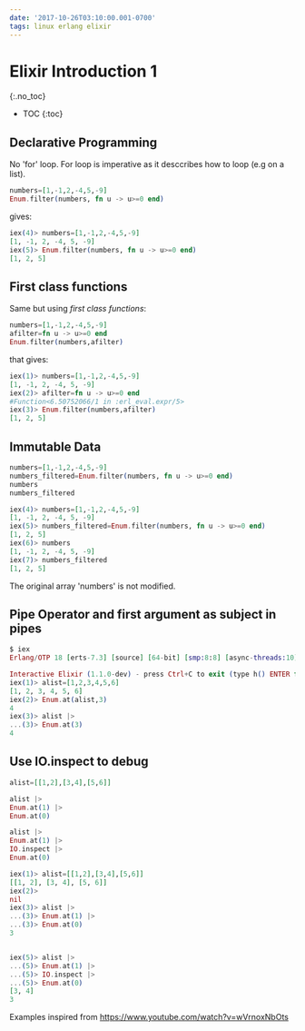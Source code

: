 ```yaml
---
date: '2017-10-26T03:10:00.001-0700'
tags: linux erlang elixir
---
```



# Elixir Introduction 1
{:.no_toc}

* TOC
{:toc}

## Declarative Programming

No 'for' loop. For loop is imperative as it desccribes how to loop (e.g on a list).

```elixir
numbers=[1,-1,2,-4,5,-9]
Enum.filter(numbers, fn u -> u>=0 end)
```

gives:


```elixir
iex(4)> numbers=[1,-1,2,-4,5,-9]
[1, -1, 2, -4, 5, -9]
iex(5)> Enum.filter(numbers, fn u -> u>=0 end)
[1, 2, 5]
```

## First class functions

Same but using *first class functions*:

```elixir
numbers=[1,-1,2,-4,5,-9]
afilter=fn u -> u>=0 end
Enum.filter(numbers,afilter)
```
that gives:

```elixir
iex(1)> numbers=[1,-1,2,-4,5,-9]
[1, -1, 2, -4, 5, -9]
iex(2)> afilter=fn u -> u>=0 end
#Function<6.50752066/1 in :erl_eval.expr/5>
iex(3)> Enum.filter(numbers,afilter)
[1, 2, 5]
```

## Immutable Data

```elixir
numbers=[1,-1,2,-4,5,-9]
numbers_filtered=Enum.filter(numbers, fn u -> u>=0 end)
numbers
numbers_filtered
```

```elixir
iex(4)> numbers=[1,-1,2,-4,5,-9]
[1, -1, 2, -4, 5, -9]
iex(5)> numbers_filtered=Enum.filter(numbers, fn u -> u>=0 end)
[1, 2, 5]
iex(6)> numbers
[1, -1, 2, -4, 5, -9]
iex(7)> numbers_filtered
[1, 2, 5]
```
The original array 'numbers' is not modified.


## Pipe Operator and first argument as subject in pipes
```elixir
$ iex
Erlang/OTP 18 [erts-7.3] [source] [64-bit] [smp:8:8] [async-threads:10] [kernel-poll:false]

Interactive Elixir (1.1.0-dev) - press Ctrl+C to exit (type h() ENTER for help)
iex(1)> alist=[1,2,3,4,5,6]
[1, 2, 3, 4, 5, 6]
iex(2)> Enum.at(alist,3)
4
iex(3)> alist |>
...(3)> Enum.at(3)
4
```

## Use IO.inspect to debug

```elixir
alist=[[1,2],[3,4],[5,6]]

alist |>
Enum.at(1) |>
Enum.at(0)

alist |>
Enum.at(1) |>
IO.inspect |>
Enum.at(0)
```




```elixir
iex(1)> alist=[[1,2],[3,4],[5,6]]
[[1, 2], [3, 4], [5, 6]]
iex(2)> 
nil
iex(3)> alist |>
...(3)> Enum.at(1) |>
...(3)> Enum.at(0)
3


iex(5)> alist |>
...(5)> Enum.at(1) |>
...(5)> IO.inspect |>
...(5)> Enum.at(0)
[3, 4]
3
```


Examples inspired from https://www.youtube.com/watch?v=wVrnoxNbOts
